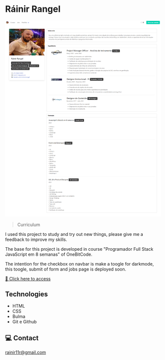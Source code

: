 # Ráinir Rangel

![preview](./.github/preview.png)

> Curriculum

I used this project to study and try out new things, please give me a feedback to improve my skills.

The base for this project is developed in course "Programador Full Stack JavaScript em 8 semanas" of OneBitCode.

The intention for the checkbox on navbar is make a toogle for darkmode, this toogle, submit of form and jobs page is deployed soon.

[🔗 Click here to access](https://rainiryoshi.github.io/rainir-rangel-curriculum/)


## Technologies

- HTML
- CSS
- Bulma
- Git e Github

## 💻 Contact

rainir11r@gmail.com